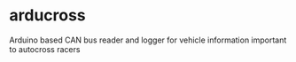 arducross
=========

Arduino based CAN bus reader and logger for vehicle information important to autocross racers
